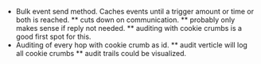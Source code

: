 * Bulk event send method. Caches events until a trigger amount or time or both is reached.
** cuts down on communication.
** probably only makes sense if reply not needed.
** auditing with cookie crumbs is a good first spot for this.
* Auditing of every hop with cookie crumb as id.
** audit verticle will log all cookie crumbs
** audit trails could be visualized.